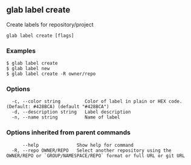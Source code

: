## glab label create

Create labels for repository/project

```
glab label create [flags]
```

### Examples

```
$ glab label create
$ glab label new
$ glab label create -R owner/repo

```

### Options

```
  -c, --color string         Color of label in plain or HEX code. (Default: #428BCA) (default "#428BCA")
  -d, --description string   Label description
  -n, --name string          Name of label
```

### Options inherited from parent commands

```
      --help              Show help for command
  -R, --repo OWNER/REPO   Select another repository using the OWNER/REPO or `GROUP/NAMESPACE/REPO` format or full URL or git URL
```


